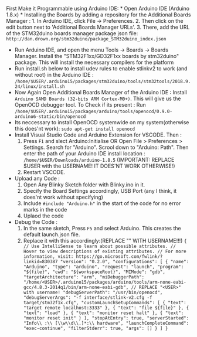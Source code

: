 First Make it Programmable using Arduino IDE: * Open Arduino IDE (Arduino 1.8.x) * Installing the Boards by adding a repository for the Additional Boards Manager 
:
	1. In Arduino IDE, click File -> Preferences. 
	2. Then click on the edit button next to 'Additional Boards Manager URLs'. 
	3. There, add the URL of the STM32duino boards manager package json file: 
		`http://dan.drown.org/stm32duino/package_STM32duino_index.json`
* Run Arduino IDE, and open the menu Tools -> Boards -> Boards Manager. Install the "STM32F1xx/GD32F1xx boards by stm32duino" package. This will install the necessary compilers for the platform
* Run install.sh below to install udev rules to enable stlinkv2 to work (and without root) in the Arduino IDE :
 `/home/$USER/.arduino15/packages/stm32duino/tools/stm32tools/2018.9.24/linux/install.sh`
* Now Again Open Additional Boards Manager of the Arduino IDE :
	Install `Arduino SAMD Boards (32-bits ARM Cortex-M0+)`. This will give us the OpenOCD debugger tool.
	To Check if its present : Run `/home/$USER/.arduino15/packages/arduino/tools/openocd/0.9.0-arduino6-static/bin/openocd`
* Its neccessary to install OpenOCD systemwide on my system(otherwise this does'nt work):
	`sudo apt-get install openocd`
* Install Visual Studio Code and Arduino Extension for VSCODE. Then :
	1. Press `F1` and slect Arduino:Initialise 
		OR 
	   Open File > Preferences > Settings. Search for "Arduino". Scrool down to "Arduino: Path". Then enter the path of your Arduino IDE install location :
	`/home/$USER/Downloads/arduino-1.8.5` (IMPORTANT: REPLACE $USER with the USERNAME! IT DOES'NT WORK OTHERWISE!)
	2. Restart VSCODE.
* Upload any Code :
	1. Open Any Blinky Sketch folder with Blinky.ino in it.
	2. Specify the Board Settings accordingly, USB Port (any I think, it does'nt work without specifying)
	3. Include `#include "Arduino.h"` in the start of the code for no error marks in the code
	4. Uplaod the code
* Debug the Code :
	1. In the same sketch, Press `F5` and select Arduino. This creates the default launch.json file.
	2. Replace it with this accordingly:(REPLACE "<USER>" WITH USERNAME!!!)
`
{
    // Use IntelliSense to learn about possible attributes.
    // Hover to view descriptions of existing attributes.
    // For more information, visit: https://go.microsoft.com/fwlink/?linkid=830387
    "version": "0.2.0",
    "configurations": [
        {
            "name": "Arduino",
            "type": "arduino",
            "request": "launch",
            "program": "${file}",
            "cwd": "${workspaceRoot}",
            "MIMode": "gdb",
            "targetArchitecture": "arm",
            "miDebuggerPath": "/home/<USER>/.arduino15/packages/arduino/tools/arm-none-eabi-gcc/4.8.3-2014q1/bin/arm-none-eabi-gdb", // REPLACE "<USER>" with username!
            "debugServerPath": "/usr/bin/openocd",
            "debugServerArgs": "-f interface/stlink-v2.cfg -f target/stm32f1x.cfg",
            "customLaunchSetupCommands": [
                {
                    "text": "target remote localhost:3333"
                },
                {
                    "text": "file ${file}"
                },
                {
                    "text": "load"
                },
                {
                    "text": "monitor reset halt"
                },
                {
                    "text": "monitor reset init"
                }
            ],
            "stopAtEntry": true,
            "serverStarted": "Info\\ :\\ [\\w\\d\\.]*:\\ hardware",
            "launchCompleteCommand": "exec-continue",
            "filterStderr": true,
            "args": []
        }
    ]
}	
`

